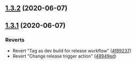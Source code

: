 ## [1.3.2](https://github.com/Magnum97/actions-test/compare/v1.3.1...v1.3.2) (2020-06-07)



## [1.3.1](https://github.com/Magnum97/actions-test/compare/48949eda3bff8a28581cf4e9acc512bcd50b5d40...v1.3.1) (2020-06-07)


### Reverts

* Revert "Tag as dev build for release workflow" ([4f89237](https://github.com/Magnum97/actions-test/commit/4f8923722f62a3aa45d61522201104a91f17c470))
* Revert "Change release trigger action" ([48949ed](https://github.com/Magnum97/actions-test/commit/48949eda3bff8a28581cf4e9acc512bcd50b5d40))



